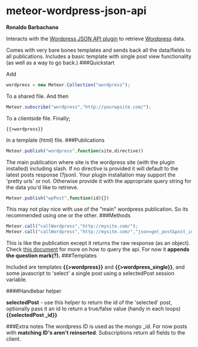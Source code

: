 meteor-wordpress-json-api
=========================
**Ronaldo Barbachano**

Interacts with the [Wordpress JSON API plugin](https://wordpress.org/plugins/json-api/) to retrieve [Wordpress](http://wordpress.org) data.

Comes with very bare bones templates and sends back all the data/fields to all publications. Includes a basic template with single post view functionality (as well as a way to go back.)
###Quickstart

Add

```javascript
wordpress = new Meteor.Collection("wordpress");
```
To a shared file. And then
```javascript
Meteor.subscribe("wordpress","http://yourwpsite.com/");
```
To a clientside file. Finally;
```
{{>wordpress}}
```
In a template (html) file.
###Publications
```javascript
Meteor.publish("wordpress",function(site,directive))
```
The main publication where site is the wordpress site (with the plugin installed) including slash. If no directive is provided it will default to the latest posts response (?json). Your plugin installation may support the 'pretty urls' or not. Otherwise provide it with the appropriate query string for the data you'd like to retrieve. 

```javascript
Meteor.publish("wpPost",function(id){})
```

This may not play nice with use of the "main" wordpress publication. So its recommended using one or the other.
###Methods

```javascript
Meteor.call("callWordpress","http://mysite.com/");
Meteor.call("callWordpress","http://mysite.com/","json=get_post&post_id=47");
```
This is like the publication except it returns the raw response (as an object). Check [this document](http://wordpress.org/plugins/json-api/other_notes/) for more on how to query the api. For now it **appends the question mark(?).** 
###Templates

Included are templates **{{>wordpress}}** and **{{>wordpress_single}}**, and some javascript to 'select' a single post using a selectedPost session variable. 

####Handlebar helper

**selectedPost** - use this helper to return the id of the 'selected' post, optionally pass it an id to return a true/false value (handy in each loops) **{{selectedPost _id}}**


###Extra notes
The wordpress ID is used as the mongo _id.
For now posts with **matching ID's aren't reinserted**.
Subscriptions return all fields to the client.
